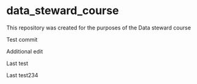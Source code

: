 # data_steward_course
This repository was created for the purposes of the Data steward course

Test commit

Additional edit

Last test

Last test234
